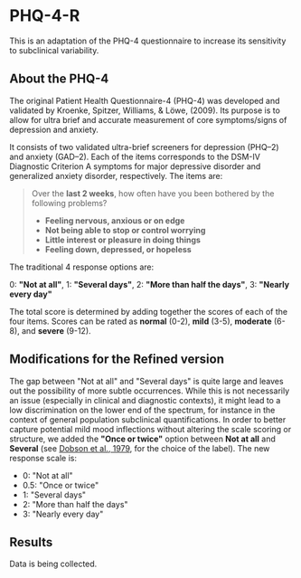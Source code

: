 # PHQ-4-R

This is an adaptation of the PHQ-4 questionnaire to increase its sensitivity to subclinical variability.

## About the PHQ-4

The original Patient Health Questionnaire-4 (PHQ-4) was developed and validated by Kroenke, Spitzer, Williams, & Löwe, (2009). Its purpose is to allow for ultra brief and accurate measurement of core symptoms/signs of depression and anxiety.

It consists of two validated ultra-brief screeners for depression (PHQ–2) and anxiety (GAD–2). Each of the items corresponds to the DSM-IV Diagnostic Criterion A symptoms for major depressive disorder and generalized anxiety disorder, respectively. The items are:

> Over the **last 2 weeks**, how often have you been bothered by the following problems?
>
>   - **Feeling nervous, anxious or on edge**
>   - **Not being able to stop or control worrying**
>   - **Little interest or pleasure in doing things**
>   - **Feeling down, depressed, or hopeless**

The traditional 4 response options are:

0: **"Not at all"**, 1: **"Several days"**, 2: **"More than half the days"**, 3: **"Nearly every day"**

The total score is determined by adding together the scores of each of the four items. Scores can be rated as **normal** (0-2), **mild** (3-5), **moderate** (6-8), and **severe** (9-12).


## Modifications for the Refined version

The gap between "Not at all" and "Several days" is quite large and leaves out the possibility of more subtle occurrences. While this is not necessarily an issue (especially in clinical and diagnostic contexts), it might lead to a low discrimination on the lower end of the spectrum, for instance in the context of general population subclinical quantifications. In order to better capture potential mild mood inflections without altering the scale scoring or structure, we added the **"Once or twice"** option between **Not at all** and **Several** (see [Dobson et al., 1979](https://journals.sagepub.com/doi/abs/10.2466/pms.1979.49.2.575), for the choice of the label). The new response scale is:

- 0: "Not at all"
- 0.5: "Once or twice"
- 1: "Several days"
- 2: "More than half the days"
- 3: "Nearly every day"


## Results

Data is being collected.
